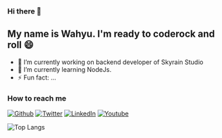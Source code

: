 ### Hi there 👋

## My name is Wahyu. I'm ready to coderock and roll 😄

- 🔭 I’m currently working on backend developer of Skyrain Studio
- 🌱 I’m currently learning NodeJs.
- ⚡ Fun fact: ...
<!--
[![Anurag's GitHub stats](https://github-readme-stats.vercel.app/api?username=wahyuakbarwibowo&theme=dark)](https://github.com/anuraghazra/github-readme-stats)
-->

### How to reach me
<p>
    <a href="https://github.com/wahyuakbarwibowo" target="_blank"
        ><img
            alt="Github"
            src="https://img.shields.io/badge/GitHub-%2312100E.svg?&style=for-the-badge&logo=Github&logoColor=white"
    /></a>
    <a href="https://twitter.com/wahyuakbarw" target="_blank"
        ><img
            alt="Twitter"
            src="https://img.shields.io/badge/twitter-%231DA1F2.svg?&style=for-the-badge&logo=twitter&logoColor=white"
    /></a>
    <a href="https://www.linkedin.com/in/wahyu-akbar-wibowo/" target="_blank"
        ><img
            alt="LinkedIn"
            src="https://img.shields.io/badge/linkedin-%230077B5.svg?&style=for-the-badge&logo=linkedin&logoColor=white"
    /></a>    
    <a href="https://www.youtube.com/channel/UCnMyol6vd_BczZn2pivbl8A" target="_blank"
        ><img
            alt="Youtube"
            src="https://img.shields.io/badge/youtube-%FF0000.svg?&style=for-the-badge&logo=youtube&logoColor=white"
    /></a>
</p>

![Top Langs](https://github-readme-stats.vercel.app/api/top-langs/?username=wahyuakbarwibowo&hide=html&layout=compact&theme=dark)

<!--
**wahyuakbarwibowo/wahyuakbarwibowo** is a ✨ _special_ ✨ repository because its `README.md` (this file) appears on your GitHub profile.

Here are some ideas to get you started:

- 🔭 I’m currently working on ...
- 🌱 I’m currently learning ...
- 👯 I’m looking to collaborate on ...
- 🤔 I’m looking for help with ...
- 💬 Ask me about ...
- 📫 How to reach me: ...
- 😄 Pronouns: ...
- ⚡ Fun fact: ...
-->

